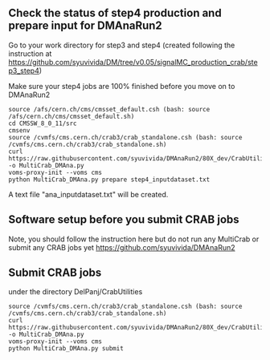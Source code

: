 
## Check the status of step4 production and prepare input for DMAnaRun2

Go to your work directory for step3 and step4 (created following the instruction at https://github.com/syuvivida/DM/tree/v0.05/signalMC_production_crab/step3_step4)

Make sure your step4 jobs are 100% finished before you move on to DMAnaRun2

```
source /afs/cern.ch/cms/cmsset_default.csh (bash: source /afs/cern.ch/cms/cmsset_default.sh)
cd CMSSW_8_0_11/src
cmsenv
source /cvmfs/cms.cern.ch/crab3/crab_standalone.csh (bash: source /cvmfs/cms.cern.ch/crab3/crab_standalone.sh)
curl https://raw.githubusercontent.com/syuvivida/DMAnaRun2/80X_dev/CrabUtilities/MultiCrab_DMAna.py -o MultiCrab_DMAna.py
voms-proxy-init --voms cms
python MultiCrab_DMAna.py prepare step4_inputdataset.txt
```
A text file "ana_inputdataset.txt" will be created.


## Software setup before you submit CRAB jobs

Note, you should follow the instruction here but do not run any MultiCrab or submit any CRAB jobs yet 
https://github.com/syuvivida/DMAnaRun2 

## Submit CRAB jobs

under the directory DelPanj/CrabUtilities 

```
source /cvmfs/cms.cern.ch/crab3/crab_standalone.csh (bash: source /cvmfs/cms.cern.ch/crab3/crab_standalone.sh)
curl https://raw.githubusercontent.com/syuvivida/DMAnaRun2/80X_dev/CrabUtilities/MultiCrab_DMAna.py -o MultiCrab_DMAna.py
voms-proxy-init --voms cms
python MultiCrab_DMAna.py submit
```
